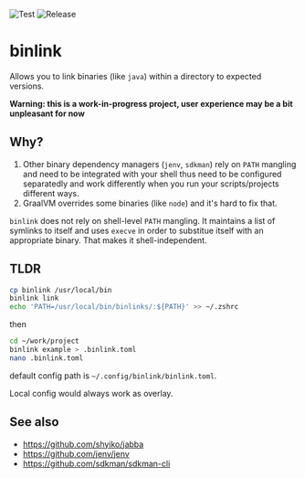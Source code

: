 ![Test](https://github.com/7mind/binlink/workflows/Test/badge.svg) ![Release](https://github.com/7mind/binlink/workflows/Release/badge.svg)

# binlink

Allows you to link binaries (like `java`) within a directory to expected versions.   

**Warning: this is a work-in-progress project, user experience may be a bit unpleasant for now**

## Why?

1. Other binary dependency managers (`jenv`, `sdkman`) rely on `PATH` mangling and need to be integrated with your shell thus need to be configured separatedly and work differently when you run your scripts/projects different ways.
2. GraalVM overrides some binaries (like `node`) and it's hard to fix that.

`binlink` does not rely on shell-level `PATH` mangling. It maintains a list of symlinks to itself and uses `execve` in order to substitue itself with an appropriate binary. That makes it shell-independent.

## TLDR

```bash
cp binlink /usr/local/bin
binlink link
echo 'PATH=/usr/local/bin/binlinks/:${PATH}' >> ~/.zshrc
```

then

```bash
cd ~/work/project
binlink example > .binlink.toml
nano .binlink.toml 
```

default config path is `~/.config/binlink/binlink.toml`. 

Local config would always work as overlay.

## See also

- https://github.com/shyiko/jabba
- https://github.com/jenv/jenv
- https://github.com/sdkman/sdkman-cli
